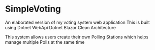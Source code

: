 # SimpleVoting
An elaborated version of my voting system web application
This is built using 
Dotnet WebApi
Dotnet Blazor
Clean Architecture

This system allows users create their own Polling Stations which helps manage multiple Polls at the same time
